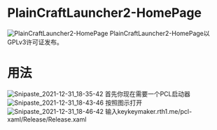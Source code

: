 # PlainCraftLauncher2-HomePage
![PlainCraftLauncher2-HomePage](https://user-images.githubusercontent.com/96056407/147817114-6d5c23a4-58ca-4a5d-8dab-9b3b316b7bc1.png)
PlainCraftLauncher2-HomePage以GPLv3许可证发布。
# 用法
![Snipaste_2021-12-31_18-35-42](https://user-images.githubusercontent.com/96056407/147818853-ef3fd6dc-b279-4666-9eca-15268c9a5bff.png)
首先你现在需要一个PCL启动器
![Snipaste_2021-12-31_18-43-46](https://user-images.githubusercontent.com/96056407/147819010-356acc74-5aa0-4943-8da4-e5924b04b334.png)
按照图示打开
![Snipaste_2021-12-31_18-46-42](https://user-images.githubusercontent.com/96056407/147819125-98670f18-6156-420c-b4d6-1e63e561717f.png)
输入keykeymaker.rth1.me/pcl-xaml/Release/Release.xaml
